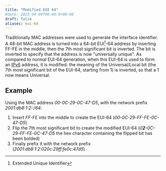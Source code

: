 ```yaml
---
title: "Modified EUI 64"
#date: 2023-04-09T00:00:0+00:00
draft: false
aliases: eui-64
---
```


Traditionally MAC addresses were used to generate the interface identifier. A 48-bit MAC address is turned into a 64-bit EUI[^1]-64 address by inserting FF-FE in the middle, then the 7th most significant bit is inverted. The bit is inverted to specify that the address is now "universally unique". As compared to normal EUI-64 generation, when this EUI-64 is used to form an [IPv6](../) address, it is modified: the meaning of the Universal/Local bit (the 7th most significant bit of the EUI-64, starting from 1) is inverted, so that a 1 now means Universal.

[^1]: Extended Unique Identifier

## Example

Using the MAC address _00-0C-29-0C-47-D5_, with the network prefix _2001:db8:1:2::/64_:
1. Insert _FF-FE_ into the middle to create the EUI-64 (_00-0C-29-FF-FE-0C-47-D5_)
2. Flip the 7th most significant bit to create the modified EUI-64 (_0**2**-0C-29-FF-FE-0C-47-D5_ the hex character containing the flipped bit has been bolded)
3. Finally prefix it with the network prefix (_2001:db8:1:2:020c:29ff:fe0c:47d5_)

